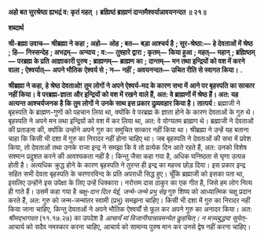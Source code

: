 **अहो बत सुरश्रेष्ठा ह्यभद्रं व: कृतं महत् ।** **ब्रह्मिष्ठं ब्राह्मणं दान्तमैश्वर्यान्नावयनन्दत ॥ २१॥** 

**शब्दार्थ** 

**श्री-ब्रह्मा उवाच—** **श्रीब्रह्मा ने कहा** **; अहो—** **ओह** **; बत—** **बड़ा आश्चर्य है** **; सुर-श्रेष्ठा:—** **हे देवताओं में श्रेष्ठ** **; हि—** **निस्सन्देह** **; अभद्रम्—** **अन्याय** **; व:—** **तुश्हारे द्वारा** **; कृतम्—** **किया हुआ** **; महत्—** **महान्** **; ब्रह्मिष्ठम्—** **परब्रह्म के प्रति** **आज्ञाकारी पुरुष** **; ब्राह्मणम्—** **ब्राह्मण का** **; दान्तम्—** **मन तथा इन्द्रियों को वश में करने वाला** **; ऐश्वर्यात्—** **अपने भौतिक** **ऐश्वर्य से** **; न—** **नहीं** **; अवयनन्दत—** **उचित रीति से स्वागत किया।** **.** 

**श्रीब्रह्मा ने कहा, हे श्रेष्ठ देवताओ! तुम लोगों ने अपने ऐश्वर्य-मद के कारण सभा में** **आने पर बृहस्पति का सत्कार नहीं किया। वे परब्रह्म-ज्ञाता और इन्द्रियों को वश में रखने** **वाले हैं, अत: वे ब्राह्मणों में श्रेष्ठ हैं। अत: यह अत्यन्त आश्चर्यजनक है कि तुम लोगों ने** **उनके साथ इस प्रकार दुव्र्यवहार किया है।** **तात्पर्य :** ब्रह्माजी ने बृहस्पति के ब्राह्मण-गुणों को पहचान लिया था, क्योंकि वे परब्रह्म के ज्ञाता होने के कारण देवताओं के गुरु थे। बृहस्पति ने अपने मन तथा इन्द्रियों को वश में कर लिया था, अत: वे योग्यतम ब्राह्मण थे। ब्रह्माजी ने देवताओं की प्रताडऩा की, क्योंकि उन्होंने अपने गुरु का समुचित सत्कार नहीं किया था। श्रीब्रह्मा ने उन्हें यह बताना चाहा कि किसी भी दशा में गुरु का निरादर नहीं होना चाहिए था। जब बृहस्पति ने देवताओं की सभा में प्रवेश किया, तो देवताओं तथा उनके राजा इन्द्र ने समझा कि वे तो प्रत्येक दिन आते रहते हैं, अत: उनको विशेष सश्मान प्रदॢशत करने की आवश्यकता नहीं है। किन्तु जैसा कहा गया है, अधिक घनिष्ठता से घृणा उत्पन्न होती है। अत्यधिक क्रुद्ध होने के कारण बृहस्पति ने तुरन्त ही इन्द्र का महत्त्व छोड़ दिया। इस प्रकार इन्द्र सहित सभी देवता बृहस्पति के चरणारविन्द के प्रति अपराधी सिद्ध हुए। चूँकि ब्रह्माजी को इसका पता था, इसलिए उन्होंने इस उपेक्षा के लिए उन्हें धिक्कारा। नरोत्तम दास ठाकुर का एक गीत है, जिसे हम लोग नित्य ही गाते हैं। उसमें कहा गया है *चक्षु-दान दिल येई, जन्मे-जन्मे प्रभु* *सेइ* गुरु शिष्य को आध्यात्मिक चक्षु प्रदान करते हैं, अत: गुरु को जन्म-जन्मांतर स्वामी (प्रभु) समझना चाहिए। किसी भी दशा में गुरु का निरादर नहीं किया जाना चाहिए, किन्तु देवताओं ने अपने भौतिक ऐश्वर्यों से फूल कर अपने गुरु का अनादर किया। अत: *श्रीमद्भागवत*  (११.१७.२७) का उपदेश है *आचार्यं मां विजानीयान्नावमन्येत कॢहचित्। न मत्र्यबुद्धया सूयेत्-* आचार्य को सदैव नमस्कार करना चाहिए, आचार्य को सामान्य पुरुष मान कर उनसे द्वेष नहीं करना चाहिए।  